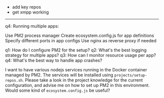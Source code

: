 - add key repos
- get xmpp working

---

q4: Running multiple apps:

Use PM2 process manager
Create ecosystem.config.js for app definitions
Specify different ports in app configs
Use nginx as reverse proxy if needed

q1: How do I configure PM2 for the setup?
q2: What's the best logging strategy for multiple apps?
q3: How can I monitor resource usage per app?
q4: What's the best way to handle app crashes?

I want to have various nodejs services running in the Docker container managed by PM2. The services will be installed using `projects/setup-repos.sh`. Please take a look in the project knowledge for the current configuration, and advise me on how to set up PM2 in this environment. Would some kind of `ecosystem.config.js` be useful?
